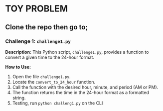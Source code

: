 # TOY PROBLEM

## Clone the repo then go to;

###  Challenge 1: `challenge1.py`

**Description:**
This Python script, `challenge1.py`, provides a function to convert a given time to the 24-hour format.

**How to Use:**
1. Open the file `challenge1.py`.
2. Locate the `convert_to_24_hour` function.
3. Call the function with the desired hour, minute, and period (AM or PM).
4. The function returns the time in the 24-hour format as a formatted string.
5. Testing, run `python challeng1.py` on the CLI


